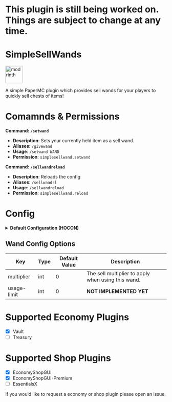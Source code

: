 # This plugin is still being worked on. Things are subject to change at any time.
# SimpleSellWands
<a href=https://modrinth.com/plugin/simplesellwands><img alt="modrinth" height="54" src="https://cdn.jsdelivr.net/npm/@intergrav/devins-badges@3/assets/cozy/available/modrinth_vector.svg"></a>

A simple PaperMC plugin which provides sell wands for your players to quickly sell chests of items!


# Comamnds & Permissions
**Command: `/setwand`**
- **Description**: Sets your currently held item as a sell wand.
- **Aliases**: `/givewand`
- **Usage**: `/setwand WAND`
- **Permission**: `simplesellwand.setwand`

**Command: `/sellwandreload`**
- **Description**: Reloads the config
- **Aliases**: `/sellwandrl`
- **Usage**: `/sellwandreload`
- **Permission**: `simplesellwand.reload`

# Config
<details>
  <summary><b>Default Configuration (HOCON)</b></summary>

```hocon
# The economy plugin to use. Currently only Vault is supported.
economy-plugin=Vault
messages {
    # The message sent to the player when they try to sell items but none of them are sellable.
    no-items-sold="<red>No items were able to be sold.</red>"
    # The message sent to the player when they sell items. <item_count> is replaced with the amount of items sold, and <sell_price> is replaced with the amount of money they received.
    sold-items="<green>Sold <item_count> items for <yellow>$<sell_price></yellow>!</green>"
}
# The shop plugin to use. Currently only EconomyShopGUI is supported.
shop-plugin=EconomyShopGUI
wands {
    default {
        # The multiplier of the wand. This is used to multiply the sell price of an item.
        multiplier=0
    }
}
```
</details>

## Wand Config Options

| Key         | Type | Default Value | Description                                        |
|-------------|------|---------------|----------------------------------------------------|
| multiplier  | int  | 0             | The sell multiplier to apply when using this wand. |
| usage-limit | int  | 0             | **NOT IMPLEMENTED YET**                            |


# Supported Economy Plugins
- [x] Vault
- [ ] Treasury

# Supported Shop Plugins
- [x] EconomyShopGUI
- [x] EconomyShopGUI-Premium
- [ ] EssentialsX

If you would like to request a economy or shop plugin please open an issue.
